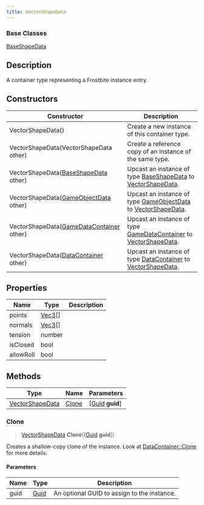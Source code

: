 ```yaml
---
title: VectorShapeData
---
```

### Base Classes

[BaseShapeData](BaseShapeData)

## Description

A container type representing a Frostbite instance entry.

## Constructors

| Constructor                                                                | Description                                                                                                           |
| -------------------------------------------------------------------------- | --------------------------------------------------------------------------------------------------------------------- |
| VectorShapeData()                                                          | Create a new instance of this container type.                                                                         |
| VectorShapeData(VectorShapeData other)                                     | Create a reference copy of an instance of the same type.                                                              |
| VectorShapeData([BaseShapeData](BaseShapeData) other)                      | Upcast an instance of type [BaseShapeData](BaseShapeData) to [VectorShapeData](VectorShapeData).                      |
| VectorShapeData([GameObjectData](GameObjectData) other)                    | Upcast an instance of type [GameObjectData](GameObjectData) to [VectorShapeData](VectorShapeData).                    |
| VectorShapeData([GameDataContainer](GameDataContainer) other)              | Upcast an instance of type [GameDataContainer](GameDataContainer) to [VectorShapeData](VectorShapeData).              |
| VectorShapeData([DataContainer](/vext/ref/shared/class/datacontainer) other) | Upcast an instance of type [DataContainer](/vext/ref/shared/class/datacontainer) to [VectorShapeData](VectorShapeData). |

## Properties

| Name      | Type                                  | Description |
| --------- | ------------------------------------- | ----------- |
| points    | [Vec3](/vext/ref/shared/class/Vec3)\[\] |             |
| normals   | [Vec3](/vext/ref/shared/class/Vec3)\[\] |             |
| tension   | number                                |             |
| isClosed  | bool                                  |             |
| allowRoll | bool                                  |             |

## Methods

| Type                               | Name            | Parameters                                     |
| ---------------------------------- | --------------- | ---------------------------------------------- |
| [VectorShapeData](VectorShapeData) | [Clone](#clone) | \[[Guid](/vext/ref/shared/class/guid) **guid**\] |

### Clone

> [VectorShapeData](VectorShapeData) **Clone**(\[[Guid](/vext/ref/shared/class/guid) **guid**\])

Creates a shallow-copy clone of the instance. Look at [DataContainer::Clone](/vext/ref/shared/class/datacontainer#clone) for more details.

#### Parameters

| Name | Type         | Description                                 |
| ---- | ------------ | ------------------------------------------- |
| guid | [Guid](Guid) | An optional GUID to assign to the instance. |
